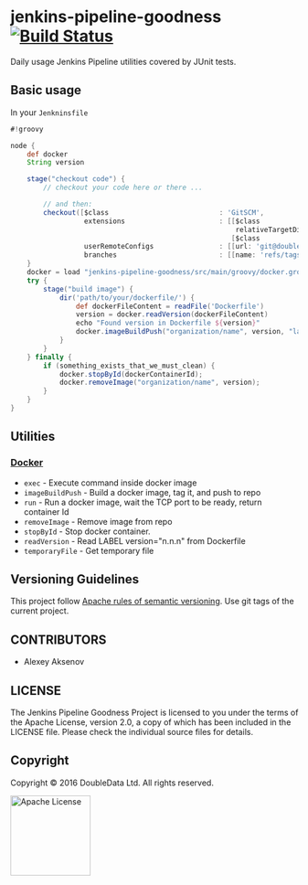 jenkins-pipeline-goodness [![Build Status](https://travis-ci.org/doublescoring/jenkins-pipeline-goodness.png?branch=master)](https://travis-ci.org/doublescoring/jenkins-pipeline-goodness)
=========================

Daily usage Jenkins Pipeline utilities covered by JUnit tests.

Basic usage
-----------

In your `Jenkninsfile`

```groovy
#!groovy

node {
    def docker
    String version

    stage("checkout code") {
        // checkout your code here or there ...

        // and then:
        checkout([$class                           : 'GitSCM',
                  extensions                       : [[$class           : 'RelativeTargetDirectory',
                                                       relativeTargetDir: 'jenkins-pipeline-goodness'],
                                                      [$class           : 'CleanCheckout']],
                  userRemoteConfigs                : [[url: 'git@double-deployment.github.com:doublescoring/jenkins-pipeline-goodness.git']], // Jenkins Pipeline Goodness url
                  branches                         : [[name: 'refs/tags/1.1.1']]]) // Jenkins Pipeline Goodness version
    }
    docker = load "jenkins-pipeline-goodness/src/main/groovy/docker.groovy" // attach docker module
    try {
        stage("build image") {
            dir('path/to/your/dockerfile/') {
                def dockerFileContent = readFile('Dockerfile')
                version = docker.readVersion(dockerFileContent)
                echo "Found version in Dockerfile ${version}"
                docker.imageBuildPush("organization/name", version, "latest", "our-private-registry:12345")
            }
        }
    } finally {
        if (something_exists_that_we_must_clean) {
            docker.stopById(dockerContainerId);
            docker.removeImage("organization/name", version);
        }
    }
}
```

Utilities
---------

### [Docker](https://github.com/doublescoring/jenkins-pipeline-goodness/blob/master/src/main/groovy/docker.groovy)

* `exec` - Execute command inside docker image
* `imageBuildPush` - Build a docker image, tag it, and push to repo
* `run` - Run a docker image, wait the TCP port to be ready, return container Id
* `removeImage` - Remove image from repo
* `stopById` - Stop docker container.
* `readVersion` - Read LABEL version="n.n.n" from Dockerfile
* `temporaryFile` - Get temporary file


Versioning Guidelines
---------------------

This project follow [Apache rules of semantic versioning](https://commons.apache.org/releases/versioning.html). Use git tags of the current project.

CONTRIBUTORS
------------

* Alexey Aksenov

LICENSE
-------

The Jenkins Pipeline Goodness Project is licensed to you under the terms of
the Apache License, version 2.0, a copy of which has been included in the LICENSE file.
Please check the individual source files for details.

Copyright
---------

Copyright © 2016 DoubleData Ltd. All rights reserved.

<a href="https://www.apache.org/licenses/LICENSE-2.0"><img src="https://airflow.incubator.apache.org/_images/apache.jpg" width="140" alt="Apache License" title="Apache License"/></a>

